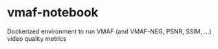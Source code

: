 # vmaf-notebook
Dockerized environment to run VMAF (and VMAF-NEG, PSNR, SSIM, ...) video quality metrics
